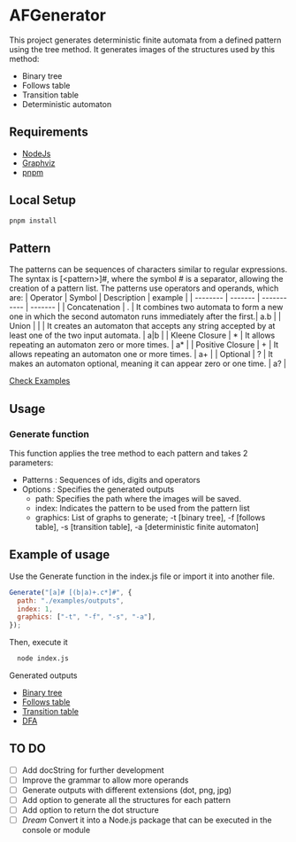 # AFGenerator

This project generates deterministic finite automata from a defined pattern using the tree method. It generates images of the structures used by this method:
- Binary tree
- Follows table
- Transition table
- Deterministic automaton
## Requirements
- [NodeJs](https://nodejs.org/en)
- [Graphviz](https://www.graphviz.org/)
- [pnpm](https://pnpm.io/es/)
## Local Setup
```bash
pnpm install
```
## Pattern
The patterns can be sequences of characters similar to regular expressions. The syntax is [\<pattern\>]#, where the symbol # is a separator, allowing the creation of a pattern list. The patterns use operators and operands, which are:
| Operator | Symbol  | Description | example |
| -------- | ------- | ----------- | ------- |
| Concatenation | . |  It combines two automata to form a new one in which the second automaton runs immediately after the first.| a.b |
| Union | \| | It creates an automaton that accepts any string accepted by at least one of the two input automata. | a\|b |
| Kleene Closure | * | It allows repeating an automaton zero or more times. | a* |
| Positive Closure | + | It allows repeating an automaton one or more times. | a+ |
| Optional | ? | It makes an automaton optional, meaning it can appear zero or one time. | a? |

[Check Examples](./examples/examples.txt)

## Usage
### Generate function
This function applies the tree method to each pattern and takes 2 parameters:
- Patterns : Sequences of ids, digits and operators
- Options : Specifies the generated outputs
  - path: Specifies the path where the images will be saved.
  - index: Indicates the pattern to be used from the pattern list
  - graphics: List of graphs to generate; -t [binary tree], -f [follows table], -s [transition table], -a [deterministic finite automaton]
## Example of usage
Use the Generate function in the index.js file or import it into another file.
```js
Generate("[a]# [(b|a)+.c*]#", {
  path: "./examples/outputs",
  index: 1,
  graphics: ["-t", "-f", "-s", "-a"],
});
```
Then, execute it
```bash
  node index.js 
```
Generated outputs
- [Binary tree](./examples/outputs/tree1.svg)
- [Follows table](./examples/outputs/FollowTable1.svg)
- [Transition table](./examples/outputs/TransitionTable1.svg)
- [DFA](./examples/outputs/fda1.svg)
## TO DO 
- [ ] Add docString for further development
- [ ] Improve the grammar to allow more operands
- [ ] Generate outputs with different extensions (dot, png, jpg)
- [ ] Add option to generate all the structures for each pattern 
- [ ] Add option to return the dot structure
- [ ] _*Dream*_ Convert it into a Node.js package that can be executed in the console or module

